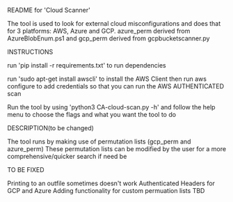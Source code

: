 README for 'Cloud Scanner'

The tool is used to look for external cloud misconfigurations and does that for 3 platforms: AWS, Azure and GCP.
azure_perm derived from AzureBlobEnum.ps1 and gcp_perm derived from gcpbucketscanner.py


INSTRUCTIONS

run 'pip install -r requirements.txt' to run dependencies

run 'sudo apt-get install awscli' to install the AWS Client
then run aws configure to add credentials so that you can run the AWS AUTHENTICATED scan

Run the tool by using 'python3 CA-cloud-scan.py -h' and follow the help menu to choose the flags and what you want the tool to do

DESCRIPTION(to be changed)

The tool runs by making use of permutation lists (gcp_perm and azure_perm) These permutation lists can be modified by the user for a more comprehensive/quicker search if need be


TO BE FIXED

Printing to an outfile sometimes doesn't work
Authenticated Headers for GCP and Azure
Adding functionality for custom permuation lists
TBD

